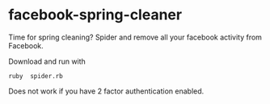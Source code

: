 # facebook-spring-cleaner
Time for spring cleaning? Spider and remove all your facebook activity from Facebook. 

Download and run with

```ruby  spider.rb```

Does not work if you have 2 factor authentication enabled.
